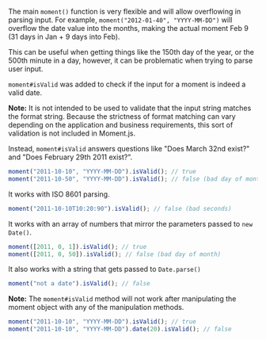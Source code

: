 The main `moment()` function is very flexible and will allow overflowing in parsing input. For example, `moment("2012-01-40", "YYYY-MM-DD")` will overflow the date value into the months, making the actual moment Feb 9 (31 days in Jan + 9 days into Feb).

This can be useful when getting things like the 150th day of the year, or the 500th minute in a day, however, it can be problematic when trying to parse user input.

`moment#isValid` was added to check if the input for a moment is indeed a valid date.

**Note:** It is not intended to be used to validate that the input string matches the format string. Because the strictness of format matching can vary depending on the application and business requirements, this sort of validation is not included in Moment.js.

Instead, `moment#isValid` answers questions like "Does March 32nd exist?" and "Does February 29th 2011 exist?".

```javascript
moment("2011-10-10", "YYYY-MM-DD").isValid(); // true
moment("2011-10-50", "YYYY-MM-DD").isValid(); // false (bad day of month)
```

It works with ISO 8601 parsing.

```javascript
moment("2011-10-10T10:20:90").isValid(); // false (bad seconds)
```

It works with an array of numbers that mirror the parameters passed to `new Date()`.

```javascript
moment([2011, 0, 1]).isValid(); // true
moment([2011, 0, 50]).isValid(); // false (bad day of month)
```

It also works with a string that gets passed to `Date.parse()`

```javascript
moment("not a date").isValid(); // false
```

**Note:** The `moment#isValid` method will not work after manipulating the moment object with any of the manipulation methods.

```javascript
moment("2011-10-10", "YYYY-MM-DD").isValid(); // true
moment("2011-10-10", "YYYY-MM-DD").date(20).isValid(); // false
```
